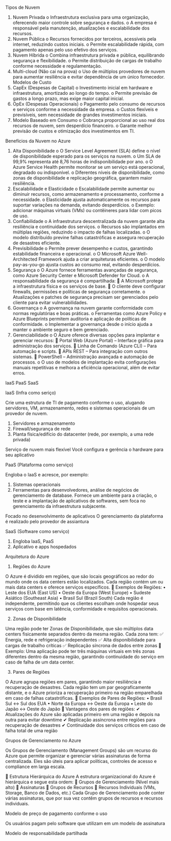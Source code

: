 Tipos de Nuvem
1.	Nuvem Privada
o	Infraestrutura exclusiva para uma organização, oferecendo maior controle sobre segurança e dados.
o	A empresa é responsável pela manutenção, atualizações e escalabilidade dos recursos.
2.	Nuvem Pública
o	Recursos fornecidos por terceiros, acessíveis pela internet, reduzindo custos iniciais.
o	Permite escalabilidade rápida, com pagamento apenas pelo uso efetivo dos serviços.
3.	Nuvem Híbrida
o	Combina infraestrutura privada e pública, equilibrando segurança e flexibilidade.
o	Permite distribuição de cargas de trabalho conforme necessidade e regulamentação.
4.	Multi-cloud (Não cai na prova)
o	Uso de múltiplos provedores de nuvem para aumentar resiliência e evitar dependência de um único fornecedor.
Modelos de Custo
1.	CapEx (Despesas de Capital)
o	Investimento inicial em hardware e infraestrutura, amortizado ao longo do tempo.
o	Permite previsão de gastos a longo prazo, mas exige maior capital inicial.
2.	OpEx (Despesas Operacionais)
o	Pagamento pelo consumo de recursos e serviços conforme a necessidade da empresa.
o	Custos flexíveis e previsíveis, sem necessidade de grandes investimentos iniciais.
3.	Modelo Baseado em Consumo
o	Cobrança proporcional ao uso real dos recursos de nuvem, sem desperdício financeiro.
o	Garante melhor previsão de custos e otimização dos investimentos em TI.

Benefícios da Nuvem no Azure
1.	Alta Disponibilidade
o	O Service Level Agreement (SLA) define o nível de disponibilidade esperado para os serviços na nuvem.
o	Um SLA de 99,9% representa até 8,76 horas de indisponibilidade por ano.
o	O Azure Service Health permite monitorar se um serviço está operacional, degradado ou indisponível.
o	Diferentes níveis de disponibilidade, como zonas de disponibilidade e replicação geográfica, garantem maior resiliência.
2.	Escalabilidade e Elasticidade
o	Escalabilidade permite aumentar ou diminuir recursos, como armazenamento e processamento, conforme a necessidade.
o	Elasticidade ajusta automaticamente os recursos para suportar variações na demanda, evitando desperdícios.
o	Exemplo: adicionar máquinas virtuais (VMs) ou contêineres para lidar com picos de uso.
3.	Confiabilidade
o	A infraestrutura descentralizada da nuvem garante alta resiliência e continuidade dos serviços.
o	Recursos são implantados em múltiplas regiões, reduzindo o impacto de falhas localizadas.
o	O modelo distribuído previne falhas catastróficas e assegura recuperação de desastres eficiente.
4.	Previsibilidade
o	Permite prever desempenho e custos, garantindo estabilidade financeira e operacional.
o	O Microsoft Azure Well-Architected Framework ajuda a criar arquiteturas eficientes.
o	O modelo pay-as-you-go ajusta custos ao consumo real, evitando desperdícios.
5.	Segurança
o	O Azure fornece ferramentas avançadas de segurança, como Azure Security Center e Microsoft Defender for Cloud.
o	A responsabilidade da segurança é compartilhada:
	A Microsoft protege a infraestrutura física e os serviços de base.
	O cliente deve configurar firewalls, permissões e políticas de segurança corretamente.
o	Atualizações e patches de segurança precisam ser gerenciados pelo cliente para evitar vulnerabilidades.
6.	Governança
o	A governança na nuvem garante conformidade com normas regulatórias e boas práticas.
o	Ferramentas como Azure Policy e Azure Blueprints permitem auditoria e aplicação de políticas de conformidade.
o	Implementar a governança desde o início ajuda a manter o ambiente seguro e bem gerenciado.
7.	Gerenciabilidade
o	O Azure oferece diversas opções para implantar e gerenciar recursos:
	Portal Web (Azure Portal) – Interface gráfica para administração dos serviços.
	Linha de Comando (Azure CLI) – Para automação e scripts.
	APIs REST – Para integração com outros sistemas.
	PowerShell – Administração avançada e automação de processos.
o	O uso de modelos de implantação evita configurações manuais repetitivas e melhora a eficiência operacional, além de evitar erros.

IaaS PaaS SaaS

IaaS (Infra como seriço)

Crie uma estrutura de TI de pagamento conforme o uso, alugando servidores,
VM, armazenamento, redes e sistemas operacionais de um provedor de
nuvem.

1. Servidores e armazenamento
2. Firewall/segurança de rede
3. Planta física/edifício do datacenter (rede, por exemplo, a uma rede privada)

Serviço de nuvem mais flexível
Você configura e gerência o hardware para seu aplicativo

PaaS (Plataforma como serviço)

Engloba o IaaS e acresce, por exemplo:
1. Sistemas operacionais
2. Ferramentas para desenvolvedores, análise de negócios de
gerenciamento de database.
Fornece um ambiente para a criação, o teste e a implantação de aplicativos
de softwares, sem foca no gerenciamento da infraestrutura subjacente.

Focado no desenvolvimento de aplicativos
O gerenciamento da plataforma é realizado pelo provedor de assiantura

SaaS (Software como serviço)

1. Engloba IaaS, PaaS
2. Aplicativo e apps hospedados

Arquitetura do Azure

1. Regiões do Azure 

O Azure é dividido em regiões, que são locais geográficos ao redor do mundo onde os data centers estão localizados. Cada região contém um ou mais data centers e oferece serviços específicos.
📌 Exemplos de Regiões:
•	Leste dos EUA (East US)
•	Oeste da Europa (West Europe)
•	Sudeste Asiático (Southeast Asia)
•	Brasil Sul (Brazil South)
Cada região é independente, permitindo que os clientes escolham onde hospedar seus serviços com base em latência, conformidade e requisitos operacionais.

2. Zonas de Disponibilidade

Uma região pode ter Zonas de Disponibilidade, que são múltiplos data centers fisicamente separados dentro da mesma região. Cada zona tem:
✅ Energia, rede e refrigeração independentes
✅ Alta disponibilidade para cargas de trabalho críticas
✅ Replicação síncrona de dados entre zonas
📍 Exemplo: Uma aplicação pode ter três máquinas virtuais em três zonas diferentes dentro da mesma região, garantindo continuidade do serviço em caso de falha de um data center.

3. Pares de Regiões

O Azure agrupa regiões em pares, garantindo maior resiliência e recuperação de desastres. Cada região tem um par geograficamente distante, e o Azure prioriza a recuperação primeiro na região emparelhada em caso de falhas catastróficas.
📌 Exemplos de Pares de Regiões:
•	Brasil Sul ↔ Sul dos EUA
•	Norte da Europa ↔ Oeste da Europa
•	Leste do Japão ↔ Oeste do Japão
🛑 Vantagens dos pares de regiões:
✔ Atualizações do Azure são aplicadas primeiro em uma região e depois na outra para evitar downtime
✔ Replicação assíncrona entre regiões para recuperação de desastres
✔ Continuidade dos serviços críticos em caso de falha total de uma região

Grupos de Gerenciamento no Azure 

Os Grupos de Gerenciamento (Management Groups) são um recurso do Azure que permite organizar e gerenciar várias assinaturas de forma centralizada. Eles são úteis para aplicar políticas, controles de acesso e compliance em larga escala.

📌 Estrutura Hierárquica do Azure
A estrutura organizacional do Azure é hierárquica e segue esta ordem:
🔹 Grupos de Gerenciamento (Nível mais alto)
🔹 Assinaturas
🔹 Grupos de Recursos
🔹 Recursos Individuais (VMs, Storage, Banco de Dados, etc.)
Cada Grupo de Gerenciamento pode conter várias assinaturas, que por sua vez contêm grupos de recursos e recursos individuais.


Modelo de preço de pagamento conforme o uso

Os usuários pagam pelo software que utilizam em um modelo de assinatura

Modelo de responsabilidade partilhada


